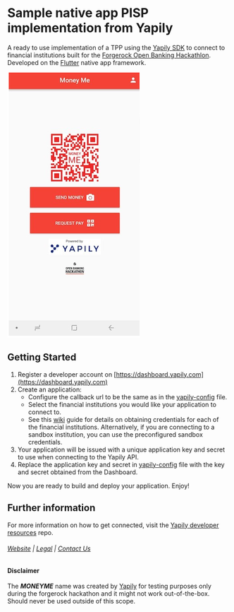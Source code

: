 # Sample native app PISP implementation from Yapily

A ready to use implementation of a TPP using the [Yapily SDK](https://github.com/yapily/yapily-sdk-dart) to connect to financial institutions
built for the [Forgerock Open Banking Hackathlon](https://www.forgerock.com/about-us/events/2018/09/open-banking-hackathon).
Developed on the [Flutter](https://flutter.io/) native app framework.

![moneyme](moneyme.png)

## Getting Started

1. Register a developer account on [https://dashboard.yapily.com](https://dashboard.yapily.com)
2. Create an application:
    * Configure the callback url to be the same as in the [yapily-config](yapily-assets/yapily-config.json) file.
    * Select the financial institutions you would like your application to connect to.
    * See this [wiki](https://github.com/yapily/developer-resources/wiki/Institution-Configurations) guide for details on obtaining credentials for each of the financial institutions. Alternatively, if you are connecting to a sandbox institution, you can use the preconfigured sandbox credentials.
3. Your application will be issued with a unique application key and secret to use when connecting to the Yapily API.
4. Replace the application key and secret in [yapily-config](yapily-assets/yapily-config.json) file with the key and secret obtained from the Dashboard.

Now you are ready to build and deploy your application. Enjoy!

## Further information

For more information on how to get connected, visit the
[Yapily developer resources](https://github.com/yapily/developer-resources) repo.

###### [Website](https://yapily.com) | [Legal](https://yapily.com/legal-policies) | [Contact Us](mailto:info@yapily.com)

#### Disclaimer

The ***MONEYME*** name was created by [Yapily](htpps://wwww.yapily.com) for testing purposes only during the forgerock hackathon and it might not work out-of-the-box. Should never be used outside of this scope.

